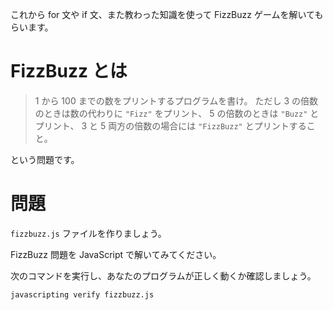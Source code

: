 これから for 文や if 文、また教わった知識を使って FizzBuzz ゲームを解いてもらいます。

# FizzBuzz とは

> 1 から 100 までの数をプリントするプログラムを書け。
> ただし 3 の倍数のときは数の代わりに `"Fizz"` をプリント、
> 5 の倍数のときは `"Buzz"` とプリント、
> 3 と 5 両方の倍数の場合には `"FizzBuzz"` とプリントすること。

という問題です。

# 問題

`fizzbuzz.js` ファイルを作りましょう。

FizzBuzz 問題を JavaScript で解いてみてください。

次のコマンドを実行し、あなたのプログラムが正しく動くか確認しましょう。

`javascripting verify fizzbuzz.js`
